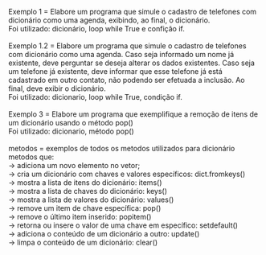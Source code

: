 Exemplo 1 = Elabore um programa que simule o cadastro de telefones com dicionário como uma agenda, exibindo, ao final, o dicionário.<br>
Foi utilizado: dicionário, loop while True e confição if.
<br><br>
Exemplo 1.2 = Elabore um programa que simule o cadastro de telefones com dicionário como uma agenda. Caso seja informado um nome já existente, deve perguntar se deseja alterar os dados existentes. Caso seja um telefone já existente, deve informar que esse telefone já está cadastrado em outro contato, não podendo ser efetuada a inclusão. Ao final, deve exibir o dicionário.<br>
Foi utilizado: dicionario, loop while True, condição if.
<br><br>
Exemplo 3 = Elabore um programa que exemplifique a remoção de itens de um dicionário usando o método pop()<br>
Foi utilizado: dicionario, método pop()
<br><br>
metodos = exemplos de todos os metodos utilizados para dicionário<br>
metodos que: <br>
-> adiciona um novo elemento no vetor; <br>
-> cria um dicionário com chaves e valores específicos: dict.fromkeys()<br>
-> mostra a lista de itens do dicionário: items()<br>
-> mostra a lista de chaves do dicionário: keys()<br>
-> mostra a lista de valores do dicionário: values()<br>
-> remove um item de chave específica: pop()<br>
-> remove o último item inserido: popitem()<br>
-> retorna ou insere o valor de uma chave em específico: setdefault()<br>
-> adiciona o conteúdo de um dicionário a outro: update()<br>
-> limpa o conteúdo de um dicionário: clear()
